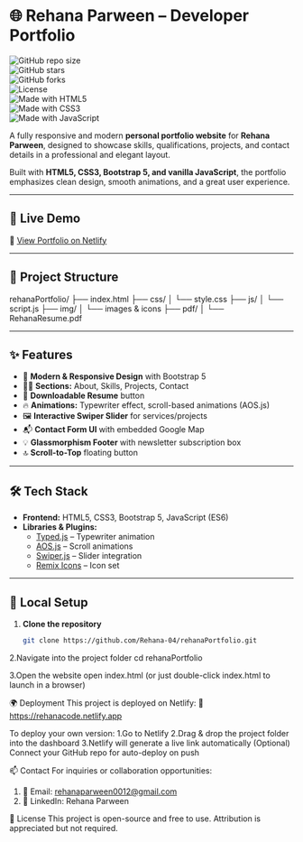 # 🌐 Rehana Parween – Developer Portfolio  

![GitHub repo size](https://img.shields.io/github/repo-size/Rehana-04/rehanaPortfolio?color=blue)  
![GitHub stars](https://img.shields.io/github/stars/Rehana-04/rehanaPortfolio?style=social)  
![GitHub forks](https://img.shields.io/github/forks/Rehana-04/rehanaPortfolio?style=social)  
![License](https://img.shields.io/badge/license-MIT-green)  
![Made with HTML5](https://img.shields.io/badge/HTML5-orange)  
![Made with CSS3](https://img.shields.io/badge/CSS3-blue)  
![Made with JavaScript](https://img.shields.io/badge/JavaScript-yellow)  

A fully responsive and modern **personal portfolio website** for **Rehana Parween**, designed to showcase skills, qualifications, projects, and contact details in a professional and elegant layout.  

Built with **HTML5, CSS3, Bootstrap 5, and vanilla JavaScript**, the portfolio emphasizes clean design, smooth animations, and a great user experience.  

---

## 🚀 Live Demo  

🔗 [View Portfolio on Netlify](https://rehanacode.netlify.app)  

---

## 📂 Project Structure  

rehanaPortfolio/
├── index.html
├── css/
│ └── style.css
├── js/
│ └── script.js
├── img/
│ └── images & icons
├── pdf/
│ └── RehanaResume.pdf



---

## ✨ Features  

- 💼 **Modern & Responsive Design** with Bootstrap 5  
- 🧑‍💻 **Sections:** About, Skills, Projects, Contact  
- 📄 **Downloadable Resume** button  
- 🔥 **Animations:** Typewriter effect, scroll-based animations (AOS.js)  
- 🖼️ **Interactive Swiper Slider** for services/projects  
- 📬 **Contact Form UI** with embedded Google Map  
- 💡 **Glassmorphism Footer** with newsletter subscription box  
- 🔝 **Scroll-to-Top** floating button  

---

## 🛠️ Tech Stack  

- **Frontend:** HTML5, CSS3, Bootstrap 5, JavaScript (ES6)  
- **Libraries & Plugins:**  
  - [Typed.js](https://github.com/mattboldt/typed.js) – Typewriter animation  
  - [AOS.js](https://michalsnik.github.io/aos/) – Scroll animations  
  - [Swiper.js](https://swiperjs.com/) – Slider integration  
  - [Remix Icons](https://remixicon.com/) – Icon set  

---

## 🔧 Local Setup  

1. **Clone the repository**  
   ```bash
   git clone https://github.com/Rehana-04/rehanaPortfolio.git

2.Navigate into the project folder
cd rehanaPortfolio

3.Open the website
open index.html
(or just double-click index.html to launch in a browser)

🌍 Deployment
This project is deployed on Netlify: 🔗 https://rehanacode.netlify.app

To deploy your own version:
  1.Go to Netlify
  2.Drag & drop the project folder into the dashboard
  3.Netlify will generate a live link automatically
      (Optional) Connect your GitHub repo for auto-deploy on push

📫 Contact
For inquiries or collaboration opportunities:
   1. 📧 Email: rehanaparween0012@gmail.com
   2. 🔗 LinkedIn: Rehana Parween

📄 License
This project is open-source and free to use. Attribution is appreciated but not required.
